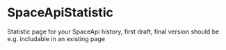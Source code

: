 SpaceApiStatistic
=================

Statistic page for your SpaceApi history, first draft, final version should be e.g. includable in an existing page  